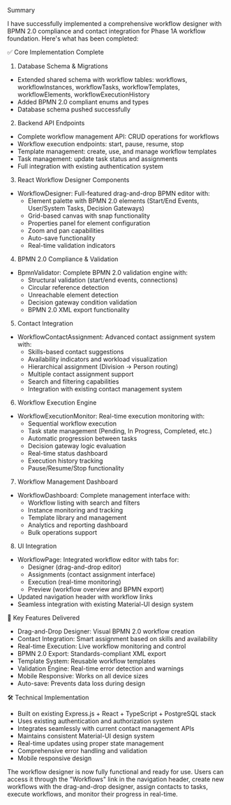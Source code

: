 Summary

I have successfully implemented a comprehensive workflow designer with BPMN 2.0 compliance and contact
integration for Phase 1A workflow foundation. Here's what has been completed:

✅ Core Implementation Complete

1. Database Schema & Migrations
- Extended shared schema with workflow tables: workflows, workflowInstances, workflowTasks,
workflowTemplates, workflowElements, workflowExecutionHistory
- Added BPMN 2.0 compliant enums and types
- Database schema pushed successfully

2. Backend API Endpoints
- Complete workflow management API: CRUD operations for workflows
- Workflow execution endpoints: start, pause, resume, stop
- Template management: create, use, and manage workflow templates
- Task management: update task status and assignments
- Full integration with existing authentication system

3. React Workflow Designer Components
- WorkflowDesigner: Full-featured drag-and-drop BPMN editor with:
  - Element palette with BPMN 2.0 elements (Start/End Events, User/System Tasks, Decision Gateways)
  - Grid-based canvas with snap functionality
  - Properties panel for element configuration
  - Zoom and pan capabilities
  - Auto-save functionality
  - Real-time validation indicators

4. BPMN 2.0 Compliance & Validation
- BpmnValidator: Complete BPMN 2.0 validation engine with:
  - Structural validation (start/end events, connections)
  - Circular reference detection
  - Unreachable element detection
  - Decision gateway condition validation
  - BPMN 2.0 XML export functionality

5. Contact Integration
- WorkflowContactAssignment: Advanced contact assignment system with:
  - Skills-based contact suggestions
  - Availability indicators and workload visualization
  - Hierarchical assignment (Division → Person routing)
  - Multiple contact assignment support
  - Search and filtering capabilities
  - Integration with existing contact management system

6. Workflow Execution Engine
- WorkflowExecutionMonitor: Real-time execution monitoring with:
  - Sequential workflow execution
  - Task state management (Pending, In Progress, Completed, etc.)
  - Automatic progression between tasks
  - Decision gateway logic evaluation
  - Real-time status dashboard
  - Execution history tracking
  - Pause/Resume/Stop functionality

7. Workflow Management Dashboard
- WorkflowDashboard: Complete management interface with:
  - Workflow listing with search and filters
  - Instance monitoring and tracking
  - Template library and management
  - Analytics and reporting dashboard
  - Bulk operations support

8. UI Integration
- WorkflowPage: Integrated workflow editor with tabs for:
  - Designer (drag-and-drop editor)
  - Assignments (contact assignment interface)
  - Execution (real-time monitoring)
  - Preview (workflow overview and BPMN export)
- Updated navigation header with workflow links
- Seamless integration with existing Material-UI design system

🎯 Key Features Delivered

- Drag-and-Drop Designer: Visual BPMN 2.0 workflow creation
- Contact Integration: Smart assignment based on skills and availability
- Real-time Execution: Live workflow monitoring and control
- BPMN 2.0 Export: Standards-compliant XML export
- Template System: Reusable workflow templates
- Validation Engine: Real-time error detection and warnings
- Mobile Responsive: Works on all device sizes
- Auto-save: Prevents data loss during design

🛠 Technical Implementation

- Built on existing Express.js + React + TypeScript + PostgreSQL stack
- Uses existing authentication and authorization system
- Integrates seamlessly with current contact management APIs
- Maintains consistent Material-UI design system
- Real-time updates using proper state management
- Comprehensive error handling and validation
- Mobile responsive design

The workflow designer is now fully functional and ready for use. Users can access it through the
"Workflows" link in the navigation header, create new workflows with the drag-and-drop designer, assign
 contacts to tasks, execute workflows, and monitor their progress in real-time.